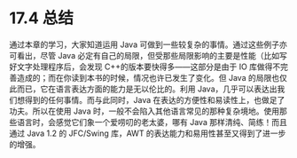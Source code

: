 # 17.4 总结

通过本章的学习，大家知道运用 Java 可做到一些较复杂的事情。通过这些例子亦可看出，尽管 Java 必定有自己的局限，但受那些局限影响的主要是性能（比如写好文字处理程序后，会发现 C++的版本要快得多——这部分是由于 IO 库做得不完善造成的；而在你读到本书的时候，情况也许已发生了变化。但 Java 的局限也仅此而已，它在语言表达方面的能力是无以伦比的。利用 Java，几乎可以表达出我们想得到的任何事情。而与此同时，Java 在表达的方便性和易读性上，也做足了功夫。所以在使用 Java 时，一般不会陷入其他语言常见的那种复杂境地。使用那些语言时，会感觉它们象一个爱唠叨的老太婆，哪有 Java 那样清纯、简练！而且通过 Java 1.2 的 JFC/Swing 库，AWT 的表达能力和易用性甚至又得到了进一步的增强。
